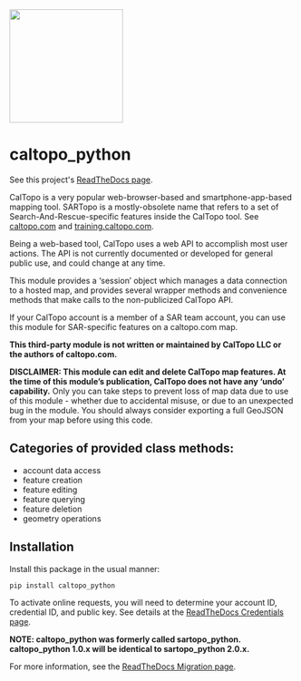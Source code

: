 <img src='https://raw.githubusercontent.com/ncssar/caltopo_python/main/docs/source/_static/caltopo_python_logo.png' width=200px>

# caltopo_python

See this project's [ReadTheDocs page](https://caltopo-python.readthedocs.io/en/latest/index.html).

CalTopo is a very popular web-browser-based and smartphone-app-based mapping tool. SARTopo is a mostly-obsolete name that refers to a set of Search-And-Rescue-specific features inside the CalTopo tool. See [caltopo.com](https://caltopo.com) and [training.caltopo.com](https://training.caltopo.com).

Being a web-based tool, CalTopo uses a web API to accomplish most user actions. The API is not currently documented or developed for general public use, and could change at any time.

This module provides a ‘session’ object which manages a data connection to a hosted map, and provides several wrapper methods and convenience methods that make calls to the non-publicized CalTopo API.

If your CalTopo account is a member of a SAR team account, you can use this module for SAR-specific features on a caltopo.com map.

**This third-party module is not written or maintained by CalTopo LLC or the authors of caltopo.com.**

**DISCLAIMER: This module can edit and delete CalTopo map features. At the time of this module’s publication, CalTopo does not have any ‘undo’ capability.** Only you can take steps to prevent loss of map data due to use of this module - whether due to accidental misuse, or due to an unexpected bug in the module. You should always consider exporting a full GeoJSON from your map before using this code.

## Categories of provided class methods:
- account data access
- feature creation
- feature editing
- feature querying
- feature deletion
- geometry operations

## Installation
Install this package in the usual manner:
```
pip install caltopo_python
```

To activate online requests, you will need to determine your account ID, credential ID, and public key. See details at the [ReadTheDocs Credentials page](https://caltopo-python.readthedocs.io/en/latest/credentials.html).

**NOTE: caltopo_python was formerly called sartopo_python. caltopo_python 1.0.x will be identical to sartopo_python 2.0.x.**

For more information, see the [ReadTheDocs Migration page](https://caltopo-python.readthedocs.io/en/latest/migration.html).
